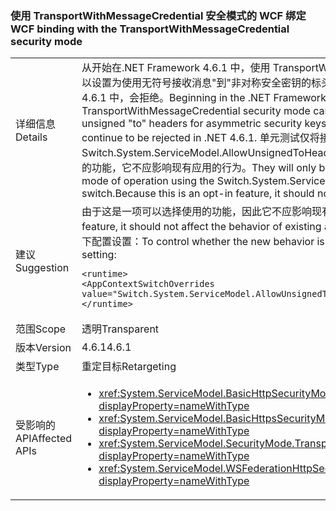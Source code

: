 ### <a name="wcf-binding-with-the-transportwithmessagecredential-security-mode"></a><span data-ttu-id="13c54-101">使用 TransportWithMessageCredential 安全模式的 WCF 绑定</span><span class="sxs-lookup"><span data-stu-id="13c54-101">WCF binding with the TransportWithMessageCredential security mode</span></span>

|   |   |
|---|---|
|<span data-ttu-id="13c54-102">详细信息</span><span class="sxs-lookup"><span data-stu-id="13c54-102">Details</span></span>|<span data-ttu-id="13c54-103">从开始在.NET Framework 4.6.1 中，使用 TransportWithMessageCredential 安全模式的 WCF 绑定可以设置为使用无符号接收消息&quot;到&quot;非对称安全密钥的标头。默认情况下，未签名&quot;到&quot;标头将继续.NET 4.6.1 中，会拒绝。</span><span class="sxs-lookup"><span data-stu-id="13c54-103">Beginning in the .NET Framework 4.6.1, WCF binding that uses the TransportWithMessageCredential security mode can be set up to receive messages with unsigned &quot;to&quot; headers for asymmetric security keys.By default, unsigned &quot;to&quot; headers will continue to be rejected in .NET 4.6.1.</span></span> <span data-ttu-id="13c54-104">单元测试仅将接受如果应用程序 opts 到这个新模式的使用 Switch.System.ServiceModel.AllowUnsignedToHeader 配置开关的操作。由于这是一项可以选择使用的功能，它不应影响现有应用的行为。</span><span class="sxs-lookup"><span data-stu-id="13c54-104">They will only be accepted if an application opts into this new mode of operation using the Switch.System.ServiceModel.AllowUnsignedToHeader configuration switch.Because this is an opt-in feature, it should not affect the behavior of existing apps.</span></span>|
|<span data-ttu-id="13c54-105">建议</span><span class="sxs-lookup"><span data-stu-id="13c54-105">Suggestion</span></span>|<span data-ttu-id="13c54-106">由于这是一项可以选择使用的功能，因此它不应影响现有应用的行为。</span><span class="sxs-lookup"><span data-stu-id="13c54-106">Because this is an opt-in feature, it should not affect the behavior of existing apps.</span></span> <span data-ttu-id="13c54-107">若要控制是否或不使用新的行为，请使用以下配置设置：</span><span class="sxs-lookup"><span data-stu-id="13c54-107">To control whether the new behavior is used or not, use the following configuration setting:</span></span><pre><code class="language-xml">&lt;runtime&gt;&#13;&#10;&lt;AppContextSwitchOverrides value=&quot;Switch.System.ServiceModel.AllowUnsignedToHeader=true&quot; /&gt;&#13;&#10;&lt;/runtime&gt;&#13;&#10;</code></pre>|
|<span data-ttu-id="13c54-108">范围</span><span class="sxs-lookup"><span data-stu-id="13c54-108">Scope</span></span>|<span data-ttu-id="13c54-109">透明</span><span class="sxs-lookup"><span data-stu-id="13c54-109">Transparent</span></span>|
|<span data-ttu-id="13c54-110">版本</span><span class="sxs-lookup"><span data-stu-id="13c54-110">Version</span></span>|<span data-ttu-id="13c54-111">4.6.1</span><span class="sxs-lookup"><span data-stu-id="13c54-111">4.6.1</span></span>|
|<span data-ttu-id="13c54-112">类型</span><span class="sxs-lookup"><span data-stu-id="13c54-112">Type</span></span>|<span data-ttu-id="13c54-113">重定目标</span><span class="sxs-lookup"><span data-stu-id="13c54-113">Retargeting</span></span>|
|<span data-ttu-id="13c54-114">受影响的 API</span><span class="sxs-lookup"><span data-stu-id="13c54-114">Affected APIs</span></span>|<ul><li><xref:System.ServiceModel.BasicHttpSecurityMode.TransportWithMessageCredential?displayProperty=nameWithType></li><li><xref:System.ServiceModel.BasicHttpsSecurityMode.TransportWithMessageCredential?displayProperty=nameWithType></li><li><xref:System.ServiceModel.SecurityMode.TransportWithMessageCredential?displayProperty=nameWithType></li><li><xref:System.ServiceModel.WSFederationHttpSecurityMode.TransportWithMessageCredential?displayProperty=nameWithType></li></ul>|

